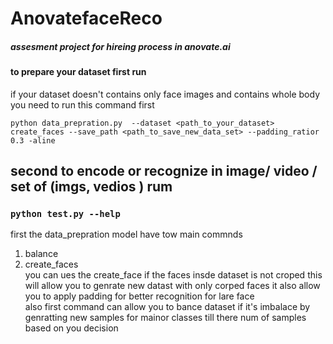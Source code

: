 # AnovatefaceReco
##### assesment project for hireing process in anovate.ai
#### to prepare your dataset first run 
if your dataset doesn't contains only face images and contains whole body you need to run this command first 

```python data_prepration.py  --dataset <path_to_your_dataset> create_faces --save_path <path_to_save_new_data_set> --padding_ratior 0.3 -aline ```
## second to encode or recognize in image/ video / set of (imgs, vedios ) rum 
### ```python test.py --help```
first the data_prepration model have tow main commnds 
1. balance 
2. create_faces <br>
you can ues the create_face if the faces insde dataset is not croped this will allow you to genrate new datast with only corped faces 
it also allow you to apply padding for better recognition for lare face <br>
also first command can allow you to bance dataset if it's imbalace by genratting new samples for mainor classes till there num of samples based on you decision 
